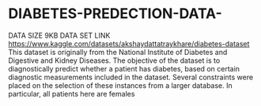 # DIABETES-PREDECTION-DATA-
DATA SIZE 9KB
DATA SET LINK https://www.kaggle.com/datasets/akshaydattatraykhare/diabetes-dataset
This dataset is originally from the National Institute of Diabetes and Digestive and Kidney
Diseases. The objective of the dataset is to diagnostically predict whether a patient has diabetes,
based on certain diagnostic measurements included in the dataset. Several constraints were placed
on the selection of these instances from a larger database. In particular, all patients here are females
